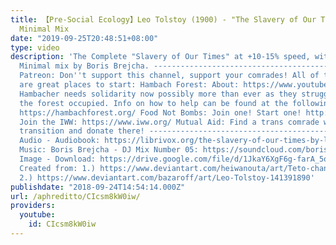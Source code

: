 ```yaml
---
title: 【Pre-Social Ecology】Leo Tolstoy (1900) - "The Slavery of Our Times" High-Tech
  Minimal Mix
date: "2019-09-25T20:48:51+08:00"
type: video
description: 'The Complete "Slavery of Our Times" at +10-15% speed, with High-Tech
  Minimal mix by Boris Brejcha. ----------------------------------------------------------------------------------
  Patreon: Don''t support this channel, support your comrades! All of the following
  are great places to start: Hambach Forest: About: https://www.youtube.com/watch?v=ErWNr5o4H90
  Hambacher needs solidarity now possibly more than ever as they struggle to keep
  the forest occupied. Info on how to help can be found at the following website.
  https://hambachforest.org/ Food Not Bombs: Join one! Start one! http://foodnotbombs.net/new_site/
  Join the IWW: https://www.iww.org/ Mutual Aid: Find a trans comrade who is crowdfunding
  transition and donate there! ----------------------------------------------------------------------------------
  Audio - Audiobook: https://librivox.org/the-slavery-of-our-times-by-leo-tolstoy/
  Music: Boris Brejcha - DJ Mix Number 05: https://soundcloud.com/boris-brejcha/dj-mix-number-05
  Image - Download: https://drive.google.com/file/d/1JkaY6XgF6g-farA_5o4H-j-zEiPdJGwt/view?usp=sharing
  Created from: 1.) https://www.deviantart.com/heiwanouta/art/Teto-chan-147728639
  2.) https://www.deviantart.com/bazaroff/art/Leo-Tolstoy-141391890'
publishdate: "2018-09-24T14:54:14.000Z"
url: /aphreditto/CIcsm8kW0iw/
providers:
  youtube:
    id: CIcsm8kW0iw
---
```

